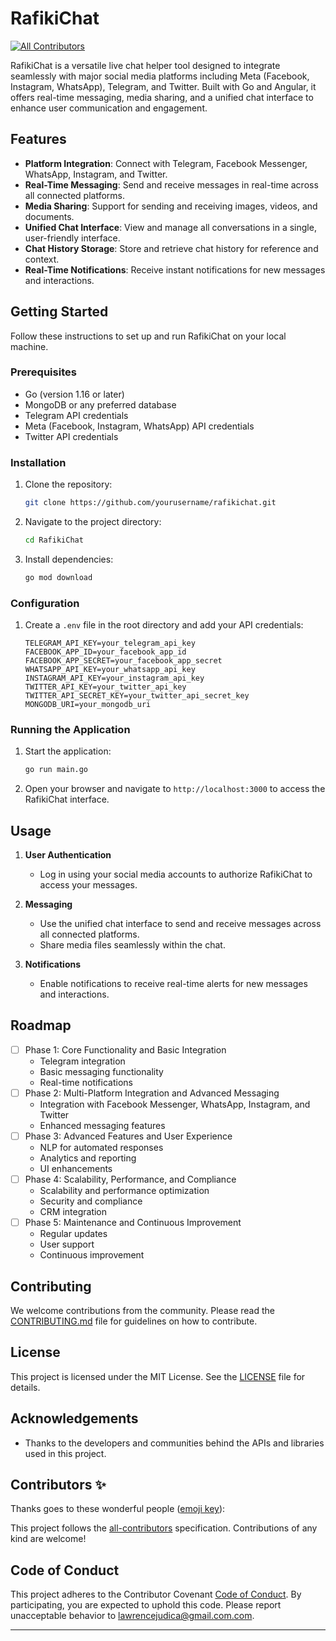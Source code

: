 # RafikiChat
<!-- ALL-CONTRIBUTORS-BADGE:START - Do not remove or modify this section -->
[![All Contributors](https://img.shields.io/badge/all_contributors-0-orange.svg?style=flat-square)](#contributors-)
<!-- ALL-CONTRIBUTORS-BADGE:END -->

RafikiChat is a versatile live chat helper tool designed to integrate seamlessly with major social media platforms including Meta (Facebook, Instagram, WhatsApp), Telegram, and Twitter. Built with Go and Angular, it offers real-time messaging, media sharing, and a unified chat interface to enhance user communication and engagement.

## Features

- **Platform Integration**: Connect with Telegram, Facebook Messenger, WhatsApp, Instagram, and Twitter.
- **Real-Time Messaging**: Send and receive messages in real-time across all connected platforms.
- **Media Sharing**: Support for sending and receiving images, videos, and documents.
- **Unified Chat Interface**: View and manage all conversations in a single, user-friendly interface.
- **Chat History Storage**: Store and retrieve chat history for reference and context.
- **Real-Time Notifications**: Receive instant notifications for new messages and interactions.

## Getting Started

Follow these instructions to set up and run RafikiChat on your local machine.

### Prerequisites

- Go (version 1.16 or later)
- MongoDB or any preferred database
- Telegram API credentials
- Meta (Facebook, Instagram, WhatsApp) API credentials
- Twitter API credentials

### Installation

1. Clone the repository:
    ```bash
    git clone https://github.com/yourusername/rafikichat.git
    ```
2. Navigate to the project directory:
    ```bash
    cd RafikiChat
    ```
3. Install dependencies:
    ```bash
    go mod download
    ```

### Configuration

1. Create a `.env` file in the root directory and add your API credentials:
    ```plaintext
    TELEGRAM_API_KEY=your_telegram_api_key
    FACEBOOK_APP_ID=your_facebook_app_id
    FACEBOOK_APP_SECRET=your_facebook_app_secret
    WHATSAPP_API_KEY=your_whatsapp_api_key
    INSTAGRAM_API_KEY=your_instagram_api_key
    TWITTER_API_KEY=your_twitter_api_key
    TWITTER_API_SECRET_KEY=your_twitter_api_secret_key
    MONGODB_URI=your_mongodb_uri
    ```

### Running the Application

1. Start the application:
    ```bash
    go run main.go
    ```

2. Open your browser and navigate to `http://localhost:3000` to access the RafikiChat interface.

## Usage

1. **User Authentication**
   - Log in using your social media accounts to authorize RafikiChat to access your messages.

2. **Messaging**
   - Use the unified chat interface to send and receive messages across all connected platforms.
   - Share media files seamlessly within the chat.

3. **Notifications**
   - Enable notifications to receive real-time alerts for new messages and interactions.

## Roadmap

- [ ] Phase 1: Core Functionality and Basic Integration
    - Telegram integration
    - Basic messaging functionality
    - Real-time notifications
- [ ] Phase 2: Multi-Platform Integration and Advanced Messaging
    - Integration with Facebook Messenger, WhatsApp, Instagram, and Twitter
    - Enhanced messaging features
- [ ] Phase 3: Advanced Features and User Experience
    - NLP for automated responses
    - Analytics and reporting
    - UI enhancements
- [ ] Phase 4: Scalability, Performance, and Compliance
    - Scalability and performance optimization
    - Security and compliance
    - CRM integration
- [ ] Phase 5: Maintenance and Continuous Improvement
    - Regular updates
    - User support
    - Continuous improvement

## Contributing

We welcome contributions from the community. Please read the [CONTRIBUTING.md](CONTRIBUTING.md) file for guidelines on how to contribute.

## License

This project is licensed under the MIT License. See the [LICENSE](LICENSE) file for details.

## Acknowledgements

- Thanks to the developers and communities behind the APIs and libraries used in this project.


## Contributors ✨

Thanks goes to these wonderful people ([emoji key](https://allcontributors.org/docs/en/emoji-key)):
<!-- ALL-CONTRIBUTORS-LIST:START - Do not remove or modify this section -->
<!-- prettier-ignore-start -->
<!-- markdownlint-disable -->
<!-- markdownlint-restore -->
<!-- prettier-ignore-end -->
<!-- ALL-CONTRIBUTORS-LIST:END -->


This project follows the [all-contributors](https://github.com/all-contributors/all-contributors) specification. Contributions of any kind are welcome!


## Code of Conduct

This project adheres to the Contributor Covenant [Code of Conduct](CODE_OF_CONDUCT.md). By participating, you are expected to uphold this code. Please report unacceptable behavior to [lawrencejudica@gmail.com.com](mailto:lawrencejudica@gmail.com.com).

---
